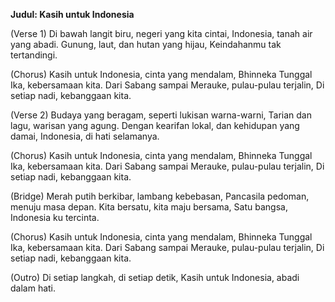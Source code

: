 **Judul: Kasih untuk Indonesia**

(Verse 1)
Di bawah langit biru, negeri yang kita cintai,
Indonesia, tanah air yang abadi.
Gunung, laut, dan hutan yang hijau,
Keindahanmu tak tertandingi.

(Chorus)
Kasih untuk Indonesia, cinta yang mendalam,
Bhinneka Tunggal Ika, kebersamaan kita.
Dari Sabang sampai Merauke, pulau-pulau terjalin,
Di setiap nadi, kebanggaan kita.

(Verse 2)
Budaya yang beragam, seperti lukisan warna-warni,
Tarian dan lagu, warisan yang agung.
Dengan kearifan lokal, dan kehidupan yang damai,
Indonesia, di hati selamanya.

(Chorus)
Kasih untuk Indonesia, cinta yang mendalam,
Bhinneka Tunggal Ika, kebersamaan kita.
Dari Sabang sampai Merauke, pulau-pulau terjalin,
Di setiap nadi, kebanggaan kita.

(Bridge)
Merah putih berkibar, lambang kebebasan,
Pancasila pedoman, menuju masa depan.
Kita bersatu, kita maju bersama,
Satu bangsa, Indonesia ku tercinta.

(Chorus)
Kasih untuk Indonesia, cinta yang mendalam,
Bhinneka Tunggal Ika, kebersamaan kita.
Dari Sabang sampai Merauke, pulau-pulau terjalin,
Di setiap nadi, kebanggaan kita.

(Outro)
Di setiap langkah, di setiap detik,
Kasih untuk Indonesia, abadi dalam hati.

